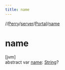 ```yaml
---
title: name
---
```

//[Perry](../../../index.html)/[server](../index.html)/[Portal](index.html)/[name](name.html)



# name



[jvm]\
abstract var [name](name.html): [String](https://kotlinlang.org/api/latest/jvm/stdlib/kotlin/-string/index.html)?




